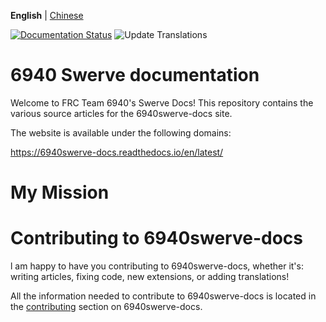 **English** | [Chinese](README_CN.md)

[![Documentation Status](https://readthedocs.org/projects/6940swerve-docs/badge/?version=latest)](https://6940swerve-docs.readthedocs.io/en/latest/?badge=latest)
![Update Translations](https://github.com/mendax1234/6940Swerve-docs/workflows/Update%20Translations/badge.svg)

# 6940 Swerve documentation


Welcome to FRC Team 6940's Swerve Docs! This repository contains the various source articles for the 6940swerve-docs site.

The website is available under the following domains:

https://6940swerve-docs.readthedocs.io/en/latest/

# My Mission

# Contributing to 6940swerve-docs

l am happy to have you contributing to 6940swerve-docs, whether it's: writing articles, fixing code, new extensions, or adding translations!

All the information needed to contribute to 6940swerve-docs is located in the [contributing](https://6940swerve-docs.readthedocs.io/en/latest/docs/contributing/index.html) section on 6940swerve-docs.
